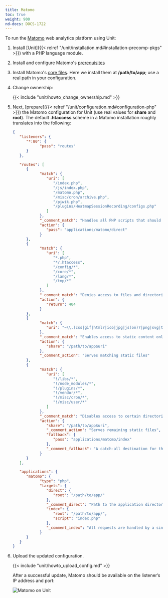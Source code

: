 ```yaml
---
title: Matomo
toc: true
weight: 900
nd-docs: DOCS-1722
---
```


To run the [Matomo](https://matomo.org) web analytics platform using Unit:

1. Install [Unit]({{< relref "/unit/installation.md#installation-precomp-pkgs" >}}) with a PHP language module.

2. Install and configure Matomo's [prerequisites](https://matomo.org/faq/on-premise/matomo-requirements/)

3. Install Matomo's [core files](https://matomo.org/faq/on-premise/installing-matomo/).
   Here we install them at **/path/to/app**; use a real path in your configuration.

4. Change ownership:

   {{< include "unit/howto_change_ownership.md" >}}

5. Next, [prepare]({{< relref "/unit/configuration.md#configuration-php" >}}) the Matomo configuration for Unit
   (use real values for **share** and **root**). The default
   **.htaccess** scheme in a Matomo installation roughly translates into the
   following:

   ```json
   {
      "listeners": {
         "*:80": {
               "pass": "routes"
         }
      },

      "routes": [
         {
               "match": {
                  "uri": [
                     "/index.php",
                     "/js/index.php",
                     "/matomo.php",
                     "/misc/cron/archive.php",
                     "/piwik.php",
                     "/plugins/HeatmapSessionRecording/configs.php"
                  ]
               },
               "_comment_match": "Handles all PHP scripts that should be public",
               "action": {
                  "pass": "applications/matomo/direct"
               }
         },
         {
               "match": {
                  "uri": [
                     "*.php",
                     "*/.htaccess",
                     "/config/*",
                     "/core/*",
                     "/lang/*",
                     "/tmp/*"
                  ]
               },
               "_comment_match": "Denies access to files and directories best kept private, including internal PHP scripts",
               "action": {
                  "return": 404
               }
         },
         {
               "match": {
                  "uri": "~\\.(css|gif|html?|ico|jpg|js(on)?|png|svg|ttf|woff2?)$"
               },
               "_comment_match": "Enables access to static content only",
               "action": {
                  "share": "/path/to/app$uri"
               },
               "_comment_action": "Serves matching static files"
         },
         {
               "match": {
                  "uri": [
                     "!/libs/*",
                     "!/node_modules/*",
                     "!/plugins/*",
                     "!/vendor/*",
                     "!/misc/cron/*",
                     "!/misc/user/*"
                  ]
               },
               "_comment_match": "Disables access to certain directories that may nonetheless contain public-facing static content served by the previous rule; forwards all unhandled requests to index.php in the root directory",
               "action": {
                  "share": "/path/to/app$uri",
                  "_comment_action": "Serves remaining static files",
                  "fallback": {
                     "pass": "applications/matomo/index"
                  },
                  "_comment_fallback": "A catch-all destination for the remaining requests"
               }
         }
      ],

      "applications": {
         "matomo": {
               "type": "php",
               "targets": {
                  "direct": {
                     "root": "/path/to/app/"
                  },
                  "_comment_direct": "Path to the application directory; use a real path in your configuration",
                  "index": {
                     "root": "/path/to/app/",
                     "script": "index.php"
                  },
                  "_comment_index": "All requests are handled by a single script"
               }
         }
      }
   }
   ```

6. Upload the updated configuration.

   {{< include "unit/howto_upload_config.md" >}}

   After a successful update, Matomo should be available on the listener’s IP
   address and port:

   ![Matomo on Unit](/unit/images/matomo.png)
